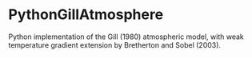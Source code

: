 # PythonGillAtmosphere
Python implementation of the Gill (1980) atmospheric model, with weak temperature gradient extension by Bretherton and Sobel (2003). 
